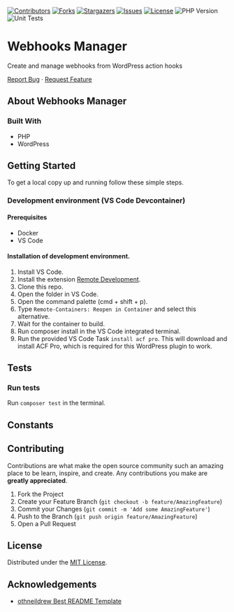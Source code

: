 <!-- SHIELDS -->
[![Contributors][contributors-shield]][contributors-url]
[![Forks][forks-shield]][forks-url]
[![Stargazers][stars-shield]][stars-url]
[![Issues][issues-shield]][issues-url]
[![License][license-shield]][license-url]
![PHP Version](https://img.shields.io/badge/PHP->=8.1-blue)
![Unit Tests](https://github.com/helsingborg-stad/webhooks-manager/actions/workflows/php-test.yaml/badge.svg)


# Webhooks Manager

  Create and manage webhooks from WordPress action hooks
  
  [Report Bug](https://github.com/helsingborg-stad/webhooks-manager/issues)
  ·
  [Request Feature](https://github.com/helsingborg-stad/webhooks-manager/issues)

## About Webhooks Manager

### Built With

* PHP
* WordPress

## Getting Started

To get a local copy up and running follow these simple steps.

### Development environment (VS Code Devcontainer)

#### Prerequisites

* Docker
* VS Code

#### Installation of development environment.

1. Install VS Code.
1. Install the extension [Remote Development](https://marketplace.visualstudio.com/items?itemName=ms-vscode-remote.1scode-remote-extensionpack).
1. Clone this repo.
1. Open the folder in VS Code.
1. Open the command palette (cmd + shift + p).
1. Type `Remote-Containers: Reopen in Container` and select this alternative.
1. Wait for the container to build.
1. Run composer install in the VS Code integrated terminal.
1. Run the provided VS Code Task `install acf pro`. This will download and install ACF Pro, which is required for this WordPress plugin to work.

## Tests

### Run tests
Run `composer test` in the terminal.

## Constants

## Contributing

Contributions are what make the open source community such an amazing place to be learn, inspire, and create. Any contributions you make are **greatly appreciated**.

1. Fork the Project
2. Create your Feature Branch (`git checkout -b feature/AmazingFeature`)
3. Commit your Changes (`git commit -m 'Add some AmazingFeature'`)
4. Push to the Branch (`git push origin feature/AmazingFeature`)
5. Open a Pull Request

## License

Distributed under the [MIT License][license-url].

## Acknowledgements

- [othneildrew Best README Template](https://github.com/othneildrew/Best-README-Template)


<!-- MARKDOWN LINKS & IMAGES -->
<!-- https://www.markdownguide.org/basic-syntax/#reference-style-links -->
[contributors-shield]: https://img.shields.io/github/contributors/helsingborg-stad/webhooks-manager
[contributors-url]: https://github.com/helsingborg-stad/webhooks-manager/graphs/contributors
[forks-shield]: https://img.shields.io/github/forks/helsingborg-stad/webhooks-manager.svg?style=flat-square
[forks-url]: https://github.com/helsingborg-stad/webhooks-manager/network/members
[stars-shield]: https://img.shields.io/github/stars/helsingborg-stad/webhooks-manager.svg?style=flat-square
[stars-url]: https://github.com/helsingborg-stad/webhooks-manager/stargazers
[issues-shield]: https://img.shields.io/github/issues/helsingborg-stad/webhooks-manager.svg?style=flat-square
[issues-url]: https://github.com/helsingborg-stad/webhooks-manager/issues
[license-shield]: https://img.shields.io/github/license/helsingborg-stad/webhooks-manager.svg?style=flat-square
[license-url]: https://github.com/helsingborg-stad/webhooks-manager/blob/main/LICENSE
